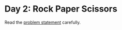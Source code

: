 # Day 2: Rock Paper Scissors

Read the [problem statement](https://adventofcode.com/2022/day/2) carefully.
